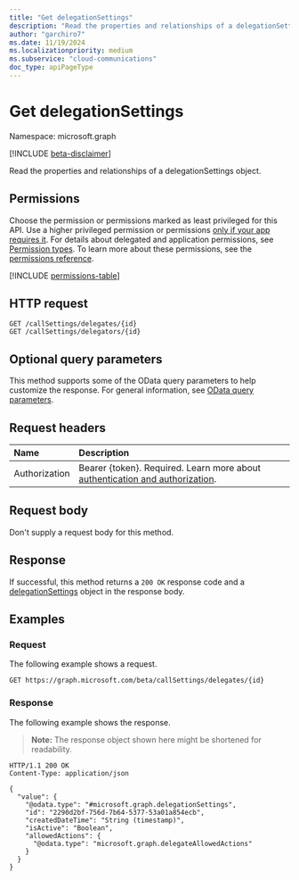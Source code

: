 ```yaml
---
title: "Get delegationSettings"
description: "Read the properties and relationships of a delegationSettings object."
author: "garchiro7"
ms.date: 11/19/2024
ms.localizationpriority: medium
ms.subservice: "cloud-communications"
doc_type: apiPageType
---
```


# Get delegationSettings

Namespace: microsoft.graph

[!INCLUDE [beta-disclaimer](../../includes/beta-disclaimer.md)]

Read the properties and relationships of a delegationSettings object.

## Permissions

Choose the permission or permissions marked as least privileged for this API. Use a higher privileged permission or permissions [only if your app requires it](/graph/permissions-overview#best-practices-for-using-microsoft-graph-permissions). For details about delegated and application permissions, see [Permission types](/graph/permissions-overview#permission-types). To learn more about these permissions, see the [permissions reference](/graph/permissions-reference).

<!-- {
  "blockType": "permissions",
  "name": "delegationsettings-get-permissions"
}
-->
[!INCLUDE [permissions-table](../includes/permissions/delegationsettings-get-permissions.md)]

## HTTP request

<!-- {
  "blockType": "ignored"
}
-->
``` http
GET /callSettings/delegates/{id}
GET /callSettings/delegators/{id}
```

## Optional query parameters

This method supports some of the OData query parameters to help customize the response. For general information, see [OData query parameters](/graph/query-parameters).

## Request headers

|Name|Description|
|:---|:---|
|Authorization|Bearer {token}. Required. Learn more about [authentication and authorization](/graph/auth/auth-concepts).|

## Request body

Don't supply a request body for this method.

## Response

If successful, this method returns a `200 OK` response code and a [delegationSettings](../resources/delegationsettings.md) object in the response body.

## Examples

### Request

The following example shows a request.
<!-- {
  "blockType": "request",
  "name": "get_delegationsettings"
}
-->
``` http
GET https://graph.microsoft.com/beta/callSettings/delegates/{id}
```


### Response

The following example shows the response.
>**Note:** The response object shown here might be shortened for readability.
<!-- {
  "blockType": "response",
  "truncated": true,
  "@odata.type": "microsoft.graph.delegationSettings"
}
-->
``` http
HTTP/1.1 200 OK
Content-Type: application/json

{
  "value": {
    "@odata.type": "#microsoft.graph.delegationSettings",
    "id": "2290d2bf-756d-7b64-5377-53a01a854ecb",
    "createdDateTime": "String (timestamp)",
    "isActive": "Boolean",
    "allowedActions": {
      "@odata.type": "microsoft.graph.delegateAllowedActions"
    }
  }
}
```

